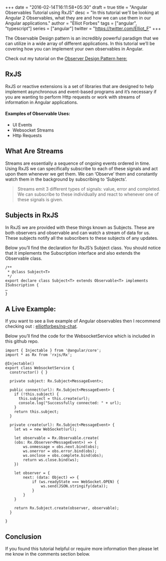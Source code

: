+++
date = "2016-02-14T16:11:58+05:30"
draft = true
title = "Angular Observables Tutorial using RxJS"
desc = "In this tutorial we'll be looking at Angular 2 Observables, what they are and how we can use them in our Angular applications."
author = "Elliot Forbes"
tags = ["angular", "typescript"]
series = ["angular"]
twitter = "https://twitter.com/Elliot_F"
+++

The Observable Design pattern is an incredibly powerful paradigm that we can utilize in a wide array of different applications. In this tutorial we’ll be covering how you can implement your own observables in Angular. 

<div class="note">Check out my tutorial on the <a href="https://tutorialedge.net/programming-design-concepts-observer-design-pattern">Observer Design Pattern here:</a></div>

## RxJS

RxJS or reactive extensions is a set of libraries that are designed to help implement asynchronous and event-based programs and it’s necessary if you are wanting to perform Http requests or work with streams of information in Angular applications.

#### Examples of Observable Uses:

* UI Events
* Websocket Streams
* Http Requests

## What Are Streams

Streams are essentially a sequence of ongoing events ordered in time. Using RxJS we can specifically subscribe to each of these signals and act upon them whenever we get them. We can ‘Observe’ them and constantly watch them in the background by subscribing to ‘Subjects’. 

> Streams emit 3 different types of signals: value, error and completed. We can subscribe to these individually and react to whenever one of these signals is given.

## Subjects in RxJS

In RxJS we are provided with these things known as Subjects. These are both observers and observable and can watch a stream of data for us. These subjects notify all the subscribers to these subjects of any updates. 

Below you’ll find the declaration for RxJS’s Subject class. You should notice that it implements the Subscription interface and also extends the Observable class. 

~~~
/**
 * @class Subject<T>
 */
export declare class Subject<T> extends Observable<T> implements ISubscription {
…
}
~~~ 

## A Live Example:

<div class="github-link">If you want to see a live example of Angular observables then I recommend checking out : <a href="https://github.com/elliotforbes/ng-chat">elliotforbes/ng-chat</a>.</div>

Below you’ll find the code for the WebsocketService which is included in this github repo.

~~~
import { Injectable } from '@angular/core';
import * as Rx from 'rxjs/Rx';

@Injectable()
export class WebsocketService {
  constructor() { }

  private subject: Rx.Subject<MessageEvent>;

  public connect(url): Rx.Subject<MessageEvent> {
    if (!this.subject) {
      this.subject = this.create(url);
      console.log("Successfully connected: " + url);
    } 
    return this.subject;
  }

  private create(url): Rx.Subject<MessageEvent> {
    let ws = new WebSocket(url);

    let observable = Rx.Observable.create(
    (obs: Rx.Observer<MessageEvent>) => {
        ws.onmessage = obs.next.bind(obs);
        ws.onerror = obs.error.bind(obs);
        ws.onclose = obs.complete.bind(obs);
        return ws.close.bind(ws);
    })

    let observer = {
        next: (data: Object) => {
            if (ws.readyState === WebSocket.OPEN) {
                ws.send(JSON.stringify(data));
            }
        }
    }
    
    return Rx.Subject.create(observer, observable);
  }

}
~~~

## Conclusion

If you found this tutorial helpful or require more information then please let me know in the comments section below.